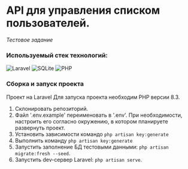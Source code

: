 # API для управления списком пользователей.
*Тестовое задание*

### Используемый стек технологий:
![Laravel](https://img.shields.io/badge/laravel-%23FF2D20.svg?style=for-the-badge&logo=laravel&logoColor=white)
![SQLite](https://img.shields.io/badge/sqlite-%23777B5.svg?style=for-the-badge&logo=sqlite&logoColor=white)
![PHP](https://img.shields.io/badge/php-%23777BB4.svg?style=for-the-badge&logo=php&logoColor=white)

### Сборка и запуск проекта
Проект на Laravel
Для запуска проекта необходим PHP версии 8.3.
1) Склонировать репозиторий.
2) Файл '.env.example' переименовать в '.env'. При необходимости, настроить его согласно окружению, в котором планируете развернуть проект.
3) Установить зависимости командо `php artisan key:generate`
4) Выполнить команду `php artisan key:generate`
5) Запустить заполнение БД тестовыми данными: `php artisan migrate:fresh --seed`.
6) Запустить dev-сервер Laravel: `php artisan serve`.
